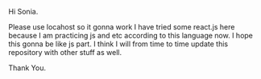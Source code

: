 Hi Sonia.

Please use locahost so it gonna work
I have tried some react.js here because I am practicing js and etc according to this language now. I hope this gonna be like js part. 
I think I will from time to time update this repository with other stuff as well. 

Thank You. 
